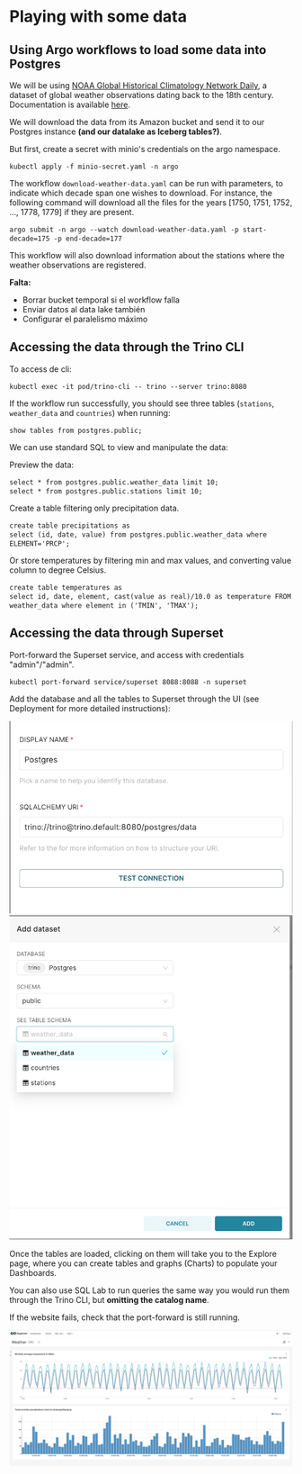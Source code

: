 # Playing with some data

## Using Argo workflows to load some data into Postgres

We will be using [NOAA Global Historical Climatology Network Daily](https://registry.opendata.aws/noaa-ghcn/), a dataset of global weather observations dating back to the 18th century. Documentation is available [here](https://github.com/awslabs/open-data-docs/tree/main/docs/noaa/noaa-ghcn).

We will download the data from its Amazon bucket and send it to our Postgres instance **(and our datalake as Iceberg tables?)**.

But first, create a secret with minio's credentials on the argo namespace.
```
kubectl apply -f minio-secret.yaml -n argo
```


The workflow `download-weather-data.yaml` can be run with parameters, to indicate which decade span one wishes to download. For instance, the following command will download all the files for the years [1750, 1751, 1752, ..., 1778, 1779] if they are present.

```
argo submit -n argo --watch download-weather-data.yaml -p start-decade=175 -p end-decade=177
```

This workflow will also download information about the stations where the weather observations are registered.

**Falta:**
- Borrar bucket temporal si el workflow falla
- Enviar datos al data lake también
- Configurar el paralelismo máximo


## Accessing the data through the Trino CLI

To access de cli:

```
kubectl exec -it pod/trino-cli -- trino --server trino:8080
```

If the workflow run successfully, you should see three tables (`stations`, `weather_data` and `countries`) when running:

```
show tables from postgres.public;
```

We can use standard SQL to view and manipulate the data:

Preview the data:

```
select * from postgres.public.weather_data limit 10;
select * from postgres.public.stations limit 10;
```

Create a table filtering only precipitation data.

```
create table precipitations as 
select (id, date, value) from postgres.public.weather_data where ELEMENT='PRCP';
```

Or store temperatures by filtering min and max values, and converting value column to degree Celsius.
```
create table temperatures as
select id, date, element, cast(value as real)/10.0 as temperature FROM
weather_data where element in ('TMIN', 'TMAX');
```


## Accessing the data through Superset

Port-forward the Superset service, and access with credentials "admin"/"admin".

```
kubectl port-forward service/superset 8088:8088 -n superset
```

Add the database and all the tables to Superset through the UI (see Deployment for more detailed instructions):

![superset-postgres](img/superset-connect-to-postgres.png "postgres-connection-through-trino")
![add-datasets](img/superset-add-datasets.png "superset-add-datasets")


Once the tables are loaded, clicking on them will take you to the Explore page, where you can create tables and graphs (Charts) to populate your Dashboards.

You can also use SQL Lab to run queries the same way you would run them through the Trino CLI, but **omitting the catalog name**.

If the website fails, check that the port-forward is still running.


![example-dashboard](img/example-dashboard.png "superset-example-dashboard")






